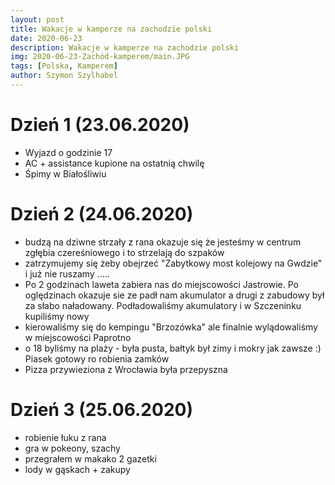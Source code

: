 ```yaml
---
layout: post
title: Wakacje w kamperze na zachodzie polski
date: 2020-06-23
description: Wakacje w kamperze na zachodzie polski
img: 2020-06-23-Zachód-kamperem/main.JPG
tags: [Polska, Kamperem]
author: Szymon Szylhabel
---
```


<script>
  mapPath ="{{site.baseurl}}/data/2020-06-23-Zachód-kamperem/map.json"
</script>

# Dzień 1 (23.06.2020)
- Wyjazd o godzinie 17
- AC + assistance kupione na ostatnią chwilę
- Śpimy w Białośliwiu

<div id="gallery20-06-23" style="display: none; ">
<img alt=""
     src ="https://lh3.googleusercontent.com/pw/ACtC-3eo9CE40dNZ5n03Br0ixzS97YdATjWL1s0BYSdFkvdLErkL_fe0VcM9TpMY_37pvxyevlvSjmSoq93RIa9o5kGkjls_GC-FMDUKKSOtb-PqXfADTCC-z629sBfwmx3dLcqkVwAJpBUuqjUaVZySCCiPxg=h300" 
     data-image="https://lh3.googleusercontent.com/pw/ACtC-3eo9CE40dNZ5n03Br0ixzS97YdATjWL1s0BYSdFkvdLErkL_fe0VcM9TpMY_37pvxyevlvSjmSoq93RIa9o5kGkjls_GC-FMDUKKSOtb-PqXfADTCC-z629sBfwmx3dLcqkVwAJpBUuqjUaVZySCCiPxg=w667-h888">
<img alt=""
     src ="https://lh3.googleusercontent.com/pw/ACtC-3fEqJ46HfYwOpOuzzPHpM-PU_KURAm3bsuuf-pmpebPbybHz3moLq2nfw59kUmGbCKfpompQLem_E89s1P0u2JTZ747TkchPW6xq4tsEqdtdOj8ZTCmr9Xn6Sn0W4uYj0ogWNUhEi0zQhg-8rJ4GxW2gQ=h300" 
     data-image="https://lh3.googleusercontent.com/pw/ACtC-3fEqJ46HfYwOpOuzzPHpM-PU_KURAm3bsuuf-pmpebPbybHz3moLq2nfw59kUmGbCKfpompQLem_E89s1P0u2JTZ747TkchPW6xq4tsEqdtdOj8ZTCmr9Xn6Sn0W4uYj0ogWNUhEi0zQhg-8rJ4GxW2gQ=w667-h888">
<img alt=""
     src ="https://lh3.googleusercontent.com/pw/ACtC-3fqv_Zp5vA51kaoEyIcju3ylKdALzwR-K-KxR1E488vaMvlhD3VC0pdpuchNYQjXBvqM1ILCckWpCVtoU1osaw22c_7hKMEA9jeGlGhxhX2NKgCkJmxlGDqw8Fo5LzZU_81B2Y1iTVXohhPyyond047lA=h300" 
     data-image="https://lh3.googleusercontent.com/pw/ACtC-3fqv_Zp5vA51kaoEyIcju3ylKdALzwR-K-KxR1E488vaMvlhD3VC0pdpuchNYQjXBvqM1ILCckWpCVtoU1osaw22c_7hKMEA9jeGlGhxhX2NKgCkJmxlGDqw8Fo5LzZU_81B2Y1iTVXohhPyyond047lA=w667-h888">
<img alt=""
     src ="https://lh3.googleusercontent.com/pw/ACtC-3fIY60zG_r4YJMGbm7LzPnkbGMauG6VjGWJZICqUokhUp06VHAPjxLnzcPX25hSUux7jXiBgR1XFimEk118O98hQIJi3euONknmRflgfbUSH670yFlH-bpgDaVCqUaqvy2O3P3iD-IjCJ9xXsp09iPNPA=h300" 
     data-image="https://lh3.googleusercontent.com/pw/ACtC-3fIY60zG_r4YJMGbm7LzPnkbGMauG6VjGWJZICqUokhUp06VHAPjxLnzcPX25hSUux7jXiBgR1XFimEk118O98hQIJi3euONknmRflgfbUSH670yFlH-bpgDaVCqUaqvy2O3P3iD-IjCJ9xXsp09iPNPA=w667-h888">
     
</div>

<script type="text/javascript">

		jQuery(document).ready(function(){

			jQuery("#gallery20-06-23").unitegallery({
				tiles_type:"justified",
                                tile_border_color:"#F0F0F0",
				tile_outline_color:"#8B8B8B",
				tile_enable_shadow:true,
				tile_shadow_color:"#8B8B8B",
				tile_show_link_icon:true,
				lightbox_textpanel_title_color:"e5e5e5",
				theme_gallery_padding:20,
				tiles_justified_space_between:20,
				tiles_justified_row_height:200
			});

		});
</script>

# Dzień 2 (24.06.2020)
- budzą na dziwne strzały z rana okazuje się że jesteśmy w centrum zgłębia czereśniowego i to strzelają do szpaków
- zatrzymujemy się żeby obejrzeć "Zabytkowy most kolejowy na Gwdzie" i już nie ruszamy .....
- Po 2 godzinach laweta zabiera nas do miejscowości Jastrowie. Po oględzinach okazuje sie ze padł nam akumulator a drugi z zabudowy był za słabo naładowany. Podładowaliśmy akumulatory i w Szczeninku kupiliśmy nowy
- kierowaliśmy się do kempingu "Brzozówka" ale finalnie wylądowaliśmy w miejscowości Paprotno
- o 18 byliśmy na plaży - była pusta, bałtyk był zimy i mokry jak zawsze :) Piasek gotowy ro robienia zamków 
- Pizza przywieziona z Wrocławia była przepyszna
  
<div id="gallery20-06-24" style="display: none; ">
<img alt=""
     src ="https://lh3.googleusercontent.com/pw/ACtC-3fMPZwqSSfD6UQPLf051nVuLQFN7ra71cSFleEBOa3efh7zOvyHHQ1J___u0iENOCogDyoQIzjNilkzPRxXKTocuPNqUSY7S1SNJIizygS2ff2FloeKuWvVq24qveaLEMhJHUwh0rinmH08H1VuOF1F-g=h300" 
     data-image="https://lh3.googleusercontent.com/pw/ACtC-3fMPZwqSSfD6UQPLf051nVuLQFN7ra71cSFleEBOa3efh7zOvyHHQ1J___u0iENOCogDyoQIzjNilkzPRxXKTocuPNqUSY7S1SNJIizygS2ff2FloeKuWvVq24qveaLEMhJHUwh0rinmH08H1VuOF1F-g=w667-h888">
<img alt=""
     src ="https://lh3.googleusercontent.com/pw/ACtC-3esjsVlbYLfPkNuJF_o83EXORP2PfyHPpHveqiWiFMSuikHZDy2-RZPfUYbYO9LqjX0UJwL1uFbBm-gl0Q1o1vHnOaGq4aKZV_LuPEI--PfF5N7V4nsLP643Ehn7sL_sB01Mleg5qp2CWo0d9gQzOBHdg=h300" 
     data-image="https://lh3.googleusercontent.com/pw/ACtC-3esjsVlbYLfPkNuJF_o83EXORP2PfyHPpHveqiWiFMSuikHZDy2-RZPfUYbYO9LqjX0UJwL1uFbBm-gl0Q1o1vHnOaGq4aKZV_LuPEI--PfF5N7V4nsLP643Ehn7sL_sB01Mleg5qp2CWo0d9gQzOBHdg=w667-h888">
<img alt=""
     src ="https://lh3.googleusercontent.com/pw/ACtC-3dRpxRRFhLr_Ej_ZSnHRZPBskuA3B3b6AHjDxaxCXukwyQoFlxcdETXY0YQt7KwKzQjYy25x3MDfip1gcjA37FiKHdtTVWGdz4AsmeKfZlmS6uqFBEK0nZcUDknkLgIbscQN8jbRwukZIJ6kTf0HucQCw=h300" 
     data-image="https://lh3.googleusercontent.com/pw/ACtC-3dRpxRRFhLr_Ej_ZSnHRZPBskuA3B3b6AHjDxaxCXukwyQoFlxcdETXY0YQt7KwKzQjYy25x3MDfip1gcjA37FiKHdtTVWGdz4AsmeKfZlmS6uqFBEK0nZcUDknkLgIbscQN8jbRwukZIJ6kTf0HucQCw=w667-h888">
<img alt=""
     src ="https://lh3.googleusercontent.com/pw/ACtC-3exTshlM0ZOG7dow_n4e_OhtW5G3pF1JKs2Zz-NjhKBDxBj6Ytx6XdrjvripaOyIwzy_mPIQoW-get73OyMAzUJRZJHyLlEfICQr29zHL9taMol_Da_iuxx30w0fovqN4U3G6FrIMjXay41rgi54ab3yw=h300" 
     data-image="https://lh3.googleusercontent.com/pw/ACtC-3exTshlM0ZOG7dow_n4e_OhtW5G3pF1JKs2Zz-NjhKBDxBj6Ytx6XdrjvripaOyIwzy_mPIQoW-get73OyMAzUJRZJHyLlEfICQr29zHL9taMol_Da_iuxx30w0fovqN4U3G6FrIMjXay41rgi54ab3yw=w667-h888">
<img alt=""
     src ="https://lh3.googleusercontent.com/pw/ACtC-3cSMhvn2qpGSXHmNtHjyO5o5Yl0UmjK9O0no-Au_oFpgaBw_c33cliVAacmn54wAhMhiKGTixDEKlKDYbQv9xFJUqkdzmvR63SGhYWzauWjs3NR827aDeTAYboHErDpxphiPaNckkKE5M2k8e99z8OkLA=h300" 
     data-image="https://lh3.googleusercontent.com/pw/ACtC-3cSMhvn2qpGSXHmNtHjyO5o5Yl0UmjK9O0no-Au_oFpgaBw_c33cliVAacmn54wAhMhiKGTixDEKlKDYbQv9xFJUqkdzmvR63SGhYWzauWjs3NR827aDeTAYboHErDpxphiPaNckkKE5M2k8e99z8OkLA=w667-h888">
<img alt=""
     src ="https://lh3.googleusercontent.com/pw/ACtC-3fED_5hAhufrh503U2aNnm73b-Y0emheyEfv8SbtvbKudEorDM4ONTcYyBb5e7S_GIbcNmwqky2ckGRSxJnY4OtU1skrgxRm1yl6-A1nfrpeSgwWQItE9VVarTwntov4-i_5YykXqKP7yS0brKAy9Px6w=h300" 
     data-image="https://lh3.googleusercontent.com/pw/ACtC-3fED_5hAhufrh503U2aNnm73b-Y0emheyEfv8SbtvbKudEorDM4ONTcYyBb5e7S_GIbcNmwqky2ckGRSxJnY4OtU1skrgxRm1yl6-A1nfrpeSgwWQItE9VVarTwntov4-i_5YykXqKP7yS0brKAy9Px6w=w1184-h888">
<img alt=""
     src ="https://lh3.googleusercontent.com/pw/ACtC-3f7rpsB8tkVtiimopSqyWXDeNdMNMVEOgulhTwsHFr3YbMeyoamPzTy0XO-tIwldgDiZaDkhf0--y1BHM7J6aRuI5IBqZzpJdXEgneb60Lc56Wc4ylna21-TALbCz57gYT1Tw_EnmH6kCD9YRg9TRTSKQ=h300" 
     data-image="https://lh3.googleusercontent.com/pw/ACtC-3f7rpsB8tkVtiimopSqyWXDeNdMNMVEOgulhTwsHFr3YbMeyoamPzTy0XO-tIwldgDiZaDkhf0--y1BHM7J6aRuI5IBqZzpJdXEgneb60Lc56Wc4ylna21-TALbCz57gYT1Tw_EnmH6kCD9YRg9TRTSKQ=w1184-h888">
<img alt=""
     src ="https://lh3.googleusercontent.com/pw/ACtC-3cnZwjGPT7IjwUgR2rKKXxB3zmcHLd1G6XQVsew8BExUlNey_bgE-rlAKtT11fNYzgpf-bbkJjOTltO0-T7s-mH6dujx-ZyvQ0V5jIrGK7HwiLbiZUxeKcFx2X4RUJoiYrx6ufR2WA-Sfd1Zw0dm1KZkg=h300" 
     data-image="https://lh3.googleusercontent.com/pw/ACtC-3cnZwjGPT7IjwUgR2rKKXxB3zmcHLd1G6XQVsew8BExUlNey_bgE-rlAKtT11fNYzgpf-bbkJjOTltO0-T7s-mH6dujx-ZyvQ0V5jIrGK7HwiLbiZUxeKcFx2X4RUJoiYrx6ufR2WA-Sfd1Zw0dm1KZkg=w1184-h888">
<img alt=""
     src ="https://lh3.googleusercontent.com/pw/ACtC-3eom1lC_-hqGDjtKP34JhipyhpsH4OEYJVxMbq5sRZfb1nYATSALBCT39f6r076vYKChJLoqnjGtw17ruukOBXWldiYfcsnMmwJipdInYOkE18yKij4aUlOkjYEt1gL-AljoyAJR8U6OQ-bFxz76wO3Kg=h300" 
     data-image="https://lh3.googleusercontent.com/pw/ACtC-3eom1lC_-hqGDjtKP34JhipyhpsH4OEYJVxMbq5sRZfb1nYATSALBCT39f6r076vYKChJLoqnjGtw17ruukOBXWldiYfcsnMmwJipdInYOkE18yKij4aUlOkjYEt1gL-AljoyAJR8U6OQ-bFxz76wO3Kg=w667-h888">
<img alt=""
     src ="https://lh3.googleusercontent.com/pw/ACtC-3cOIqAUPtGk0VQmYgIHuW2nODHYmVZ_6h6hStLxFlVRcbff_19DFFkgIDakgHQwZDCgyWYIFK-NaatET9KwcwRcvzPKCSdLKH7aTgOCezXD0FuuYmSYUxE25OzeMisBgy6Uh31CGRkAd84e3ItHJFdTAw=h300" 
     data-image="https://lh3.googleusercontent.com/pw/ACtC-3cOIqAUPtGk0VQmYgIHuW2nODHYmVZ_6h6hStLxFlVRcbff_19DFFkgIDakgHQwZDCgyWYIFK-NaatET9KwcwRcvzPKCSdLKH7aTgOCezXD0FuuYmSYUxE25OzeMisBgy6Uh31CGRkAd84e3ItHJFdTAw=w667-h888">
<img alt=""
     src ="https://lh3.googleusercontent.com/pw/ACtC-3dV6ezduRevBXaaHuY-23t4-MaHRN_R34RTabMePmZpqKzykDc56_n-2-lPmpffkXdi0jsni_hnPl1uNCnz4gMk_SNwZtg137QgE7O1ZhlVcyxYPzS-k8ubZJiCxmcEFOENQ6WzW8zqgNYVpYo400A94A=h300" 
     data-image="https://lh3.googleusercontent.com/pw/ACtC-3dV6ezduRevBXaaHuY-23t4-MaHRN_R34RTabMePmZpqKzykDc56_n-2-lPmpffkXdi0jsni_hnPl1uNCnz4gMk_SNwZtg137QgE7O1ZhlVcyxYPzS-k8ubZJiCxmcEFOENQ6WzW8zqgNYVpYo400A94A=w667-h888">
     
</div>
<script type="text/javascript">

		jQuery(document).ready(function(){

			jQuery("#gallery20-06-24").unitegallery({
				tiles_type:"justified",
                                tile_border_color:"#F0F0F0",
				tile_outline_color:"#8B8B8B",
				tile_enable_shadow:true,
				tile_shadow_color:"#8B8B8B",
				tile_show_link_icon:true,
				lightbox_textpanel_title_color:"e5e5e5",
				theme_gallery_padding:20,
				tiles_justified_space_between:20,
				tiles_justified_row_height:200
			});

		});
		
</script>

# Dzień 3 (25.06.2020)
- robienie łuku z rana
- gra w pokeony, szachy
- przegrałem w makako 2 gazetki
- lody w gąskach + zakupy

<div id="gallery20-06-25" style="display: none; ">
<img alt=""
     src ="https://lh3.googleusercontent.com/pw/ACtC-3cIvlsBNCfnSB-U0ERfEEQTkK8S_AlYzwxQOAD4icb8Ufa8Y7gCbNsysdQRSP_NEKHXZ0t9uiXWswcJr8v5EWWcQZSrhc5DajL39CeKCV_kLPXNHWItVuJXZiq86dXZdFmwahJSuwSxgg_TcHQGh3VaAQ=h300" 
     data-image="https://lh3.googleusercontent.com/pw/ACtC-3cIvlsBNCfnSB-U0ERfEEQTkK8S_AlYzwxQOAD4icb8Ufa8Y7gCbNsysdQRSP_NEKHXZ0t9uiXWswcJr8v5EWWcQZSrhc5DajL39CeKCV_kLPXNHWItVuJXZiq86dXZdFmwahJSuwSxgg_TcHQGh3VaAQ=w667-h888">
<img alt=""
     src ="https://lh3.googleusercontent.com/pw/ACtC-3dekjESIq3_-njsYaeFrMDGw_WcUaFTqXl7BnLpkatQACXkWy_CYgK2B89oaRMhWpirM3dxLeFmtovwU9-zXHQq2t0P6oZrHilPMhNvyGjmJZeDhwuZFvCYzyUgEBiqS-9sAQ32TOlG34OIqXjyjod81Q=h300" 
     data-image="https://lh3.googleusercontent.com/pw/ACtC-3dekjESIq3_-njsYaeFrMDGw_WcUaFTqXl7BnLpkatQACXkWy_CYgK2B89oaRMhWpirM3dxLeFmtovwU9-zXHQq2t0P6oZrHilPMhNvyGjmJZeDhwuZFvCYzyUgEBiqS-9sAQ32TOlG34OIqXjyjod81Q=w667-h888">
<img alt=""
     src ="https://lh3.googleusercontent.com/pw/ACtC-3fxhjiDlpXHQn5PEa-MQpIfz9P4EePcz2hF2TKg_k-Rmo5S1DilAqG8bPIJIW74IO5ubzwgamK_GKkHaIzRKcyqCsvX8JAjsK8pV-t6DbelTmB5s0uuxTb3y_4xN2dV1iMWoKlxFmux-LqnoF8hVbKUHw=h300" 
     data-image="https://lh3.googleusercontent.com/pw/ACtC-3fxhjiDlpXHQn5PEa-MQpIfz9P4EePcz2hF2TKg_k-Rmo5S1DilAqG8bPIJIW74IO5ubzwgamK_GKkHaIzRKcyqCsvX8JAjsK8pV-t6DbelTmB5s0uuxTb3y_4xN2dV1iMWoKlxFmux-LqnoF8hVbKUHw=w667-h888">
<img alt=""
     src ="https://lh3.googleusercontent.com/pw/ACtC-3dxv9DwnrtYBaoL28eZyJQnUROH5ssqr2yB9yY7qyvcgfswxT7n2C4-YAaXKb6Zg-O2fp0fY5-ye5uYi1VSa4uFxMuo4FRgg6BtKMFlIXJwIKFzXLts3H1ko1JAe0Gpz7gQoUh1cX9mWZSlun1oegMtlA=h300" 
     data-image="https://lh3.googleusercontent.com/pw/ACtC-3dxv9DwnrtYBaoL28eZyJQnUROH5ssqr2yB9yY7qyvcgfswxT7n2C4-YAaXKb6Zg-O2fp0fY5-ye5uYi1VSa4uFxMuo4FRgg6BtKMFlIXJwIKFzXLts3H1ko1JAe0Gpz7gQoUh1cX9mWZSlun1oegMtlA=w667-h888">
<img alt=""
     src ="https://lh3.googleusercontent.com/pw/ACtC-3fRcfKxt3LLPKuBMjDcQaPHfrYVeFowxsevXS7v9aoy0JNn98iVX6b0uyzMNuQY6FB8XaS7MiS2bFc173zY91-548WCquyEBcbQ0rPZyvGinRL7ZKS4nZBukD-RLi459ZQcSejBzPUvaXhvk5UVwYu4lQ=h300" 
     data-image="https://lh3.googleusercontent.com/pw/ACtC-3fRcfKxt3LLPKuBMjDcQaPHfrYVeFowxsevXS7v9aoy0JNn98iVX6b0uyzMNuQY6FB8XaS7MiS2bFc173zY91-548WCquyEBcbQ0rPZyvGinRL7ZKS4nZBukD-RLi459ZQcSejBzPUvaXhvk5UVwYu4lQ=w1184-h888">
<img alt=""
     src ="https://lh3.googleusercontent.com/pw/ACtC-3c4uvIX5QXu3ks6LBryVzX-xZ_n4UtkzB-2DxbpSOBZ1_xmCStsE6nW0CVbCmt5jEGJpevxGn5F1M0U9291JYNE7cznFd062hvDrfGfbYLfMkoGDIMOVdN21Hnf8CWSgDz2Vz4bmZymg7t_kFsf-oiM3Q=h300" 
     data-image="https://lh3.googleusercontent.com/pw/ACtC-3c4uvIX5QXu3ks6LBryVzX-xZ_n4UtkzB-2DxbpSOBZ1_xmCStsE6nW0CVbCmt5jEGJpevxGn5F1M0U9291JYNE7cznFd062hvDrfGfbYLfMkoGDIMOVdN21Hnf8CWSgDz2Vz4bmZymg7t_kFsf-oiM3Q=w1184-h888">
<img alt=""
     src ="https://lh3.googleusercontent.com/pw/ACtC-3fawpice-g8UzfItYTHcITxPhzijadHvvSUyR5xOYBHB5I0J991En7JwMKUHziTNmxt0HrxUxBhessC8al1ZoiFdnIy7ZYX199UNX602KeQbLJqkXKHxv1PGwVAAnjqxEoJkib037HAjeHX5MryS70FoA=h300" 
     data-image="https://lh3.googleusercontent.com/pw/ACtC-3fawpice-g8UzfItYTHcITxPhzijadHvvSUyR5xOYBHB5I0J991En7JwMKUHziTNmxt0HrxUxBhessC8al1ZoiFdnIy7ZYX199UNX602KeQbLJqkXKHxv1PGwVAAnjqxEoJkib037HAjeHX5MryS70FoA=w667-h888">
<img alt=""
     src ="https://lh3.googleusercontent.com/pw/ACtC-3cgqhHTkrAuv8CuGgOCpDs_pgAjJgxrJXDtbtevFijo7VIT3Uwbpmz6-6yl1cr69vmlnni57gkjWjaAON7JYRlim5YRAoiTqdwp4qLHWGGLqni0XQzfEBrZksH2Wdnb6VtCl4i11BCMnmaiHh6RnR03xA=h300" 
     data-image="https://lh3.googleusercontent.com/pw/ACtC-3cgqhHTkrAuv8CuGgOCpDs_pgAjJgxrJXDtbtevFijo7VIT3Uwbpmz6-6yl1cr69vmlnni57gkjWjaAON7JYRlim5YRAoiTqdwp4qLHWGGLqni0XQzfEBrZksH2Wdnb6VtCl4i11BCMnmaiHh6RnR03xA=w667-h888">
<img alt=""
     src ="https://lh3.googleusercontent.com/pw/ACtC-3cAOGVpcK1ShyIjgR6jLz5bviN9d_06hxSElvHeJaI69Kh1orFjQwQHat_e3ViQInbzGqsxvK1gWM0bDULIE1eoMu6TkxBPevqb-RbKhg_3AsL_UamLuOurCeu-E9Eg9-NWx_8A5pVLV_DEtP_XKhjIWg=h300" 
     data-image="https://lh3.googleusercontent.com/pw/ACtC-3cAOGVpcK1ShyIjgR6jLz5bviN9d_06hxSElvHeJaI69Kh1orFjQwQHat_e3ViQInbzGqsxvK1gWM0bDULIE1eoMu6TkxBPevqb-RbKhg_3AsL_UamLuOurCeu-E9Eg9-NWx_8A5pVLV_DEtP_XKhjIWg=w667-h888">
<img alt=""
     src ="https://lh3.googleusercontent.com/pw/ACtC-3fft-0HbhX8d2hrzl6t4ZP3Xl01_aKKY-6-pu0CslgUk8n06bvCuMKQcq-ASP98LvCY9LellgxlZUsrTtgvxHxAxb0YDUGqbUkwKwk70LX6JEHU0OzcMdveTRtldGa0BhAkVTEHLsbFk3klVFljomkK_g=h300" 
     data-image="https://lh3.googleusercontent.com/pw/ACtC-3fft-0HbhX8d2hrzl6t4ZP3Xl01_aKKY-6-pu0CslgUk8n06bvCuMKQcq-ASP98LvCY9LellgxlZUsrTtgvxHxAxb0YDUGqbUkwKwk70LX6JEHU0OzcMdveTRtldGa0BhAkVTEHLsbFk3klVFljomkK_g=w667-h888">
<img alt=""
     src ="https://lh3.googleusercontent.com/pw/ACtC-3clvW62hbxaxdCD3wwlf6IpSDobJpVpmvalytboO33f0JJKuTrNBLwh_6lrqc42GVyYpPFedwolNH5gJJG5beG1Y_SeIUHhW8sQVIzS_P68yz8QlPov_Y_NZAZRt5KMMrkqeD86gupNQ00BhcCDmaCTng=h300" 
     data-image="https://lh3.googleusercontent.com/pw/ACtC-3clvW62hbxaxdCD3wwlf6IpSDobJpVpmvalytboO33f0JJKuTrNBLwh_6lrqc42GVyYpPFedwolNH5gJJG5beG1Y_SeIUHhW8sQVIzS_P68yz8QlPov_Y_NZAZRt5KMMrkqeD86gupNQ00BhcCDmaCTng=w667-h888">
<img alt=""
     src ="https://lh3.googleusercontent.com/pw/ACtC-3cXWOfgKliYHmnc0_EjnqPVu95nMSq0tFmtFG7czNDSrOPUATHIVB5hyIOQ9DbNVv7_8IH0Po-osldY65YBLyLO32dmpwvCGJZSDB__C8OToOhlKl7Vg3tG7L1KeOPYGF3pRyL6epDmFDRz-clxDBxwgQ=h300" 
     data-image="https://lh3.googleusercontent.com/pw/ACtC-3cXWOfgKliYHmnc0_EjnqPVu95nMSq0tFmtFG7czNDSrOPUATHIVB5hyIOQ9DbNVv7_8IH0Po-osldY65YBLyLO32dmpwvCGJZSDB__C8OToOhlKl7Vg3tG7L1KeOPYGF3pRyL6epDmFDRz-clxDBxwgQ=w667-h888">
<img alt=""
     src ="https://lh3.googleusercontent.com/pw/ACtC-3eTh_24v2nMg4XFUPQWsXaGjSi2hNfk3165_jYw6ed1XJXCwf5KvB7eN2ZoMwEGDkVjXufkfI9B_Z3cyZh-rT4enKk7SyhhlrvxM0lKSAdpbnPh4d3vZ3nQs83vq6LbK5OXFnhXRnes6Ba5GdH4WaE1Lg=h300" 
     data-image="https://lh3.googleusercontent.com/pw/ACtC-3eTh_24v2nMg4XFUPQWsXaGjSi2hNfk3165_jYw6ed1XJXCwf5KvB7eN2ZoMwEGDkVjXufkfI9B_Z3cyZh-rT4enKk7SyhhlrvxM0lKSAdpbnPh4d3vZ3nQs83vq6LbK5OXFnhXRnes6Ba5GdH4WaE1Lg=w667-h888"></div>
<script type="text/javascript">

		jQuery(document).ready(function(){

			jQuery("#gallery20-06-25").unitegallery({
				tiles_type:"justified",
                                tile_border_color:"#F0F0F0",
				tile_outline_color:"#8B8B8B",
				tile_enable_shadow:true,
				tile_shadow_color:"#8B8B8B",
				tile_show_link_icon:true,
				lightbox_textpanel_title_color:"e5e5e5",
				theme_gallery_padding:20,
				tiles_justified_space_between:20,
				tiles_justified_row_height:200
			});

		});
		
	</script>
# Dzień 4 (26.06.2020)
- plażowanie

<div id="gallery20-06-26" style="display: none; ">
<img alt=""
     src ="https://lh3.googleusercontent.com/pw/ACtC-3fyEDyzp-Cp-VBKAUMzjR0CgYVSmYFt6ao1Rv8nIeC0vxlXsTLMTwZ6FSZGxSv6THY9Yi16zzmA3rpEVYb-p9bi-KFM1xVUc_3Kq16sp1e5XPiuph0v4OXLcGt-kFDPrdkzecLMpek1HuVr-_zu4IAB5Q=h300" 
     data-image="https://lh3.googleusercontent.com/pw/ACtC-3fyEDyzp-Cp-VBKAUMzjR0CgYVSmYFt6ao1Rv8nIeC0vxlXsTLMTwZ6FSZGxSv6THY9Yi16zzmA3rpEVYb-p9bi-KFM1xVUc_3Kq16sp1e5XPiuph0v4OXLcGt-kFDPrdkzecLMpek1HuVr-_zu4IAB5Q=w1184-h888">
<img alt=""
     src ="https://lh3.googleusercontent.com/pw/ACtC-3cbXgfXLHws3OvkL-eEN9_ZlVEgZUhvpmy46scWDRYobm60nCvR_Q8j4yZxTZRF_ZCSrIqayTJtUEz8GWWF4YNI6LpxY4XEmk5qyK52VHcgoJkJ7DKxgD8WoWFaATaRijRE0NwQcOPyck_sS_7JIzytYw=h300" 
     data-image="https://lh3.googleusercontent.com/pw/ACtC-3cbXgfXLHws3OvkL-eEN9_ZlVEgZUhvpmy46scWDRYobm60nCvR_Q8j4yZxTZRF_ZCSrIqayTJtUEz8GWWF4YNI6LpxY4XEmk5qyK52VHcgoJkJ7DKxgD8WoWFaATaRijRE0NwQcOPyck_sS_7JIzytYw=w667-h888">
<img alt=""
     src ="https://lh3.googleusercontent.com/pw/ACtC-3f4DHEvmQ-LIhcdRzmIB5Ol7Uj8Z8kn2D8_S-6tXHXRCqbx2sKCca6JnA7WzpedpATMEDzyNbNsktEXIM-05-mL-6aU4cFFcoo_gA0Ic93HqrAwCi3eiDcOXj8IvuzQD1ITKbqw8JV8VZ3cXVULBxVKTQ=h300" 
     data-image="https://lh3.googleusercontent.com/pw/ACtC-3f4DHEvmQ-LIhcdRzmIB5Ol7Uj8Z8kn2D8_S-6tXHXRCqbx2sKCca6JnA7WzpedpATMEDzyNbNsktEXIM-05-mL-6aU4cFFcoo_gA0Ic93HqrAwCi3eiDcOXj8IvuzQD1ITKbqw8JV8VZ3cXVULBxVKTQ=w1184-h888"></div>
<script type="text/javascript">

		jQuery(document).ready(function(){

			jQuery("#gallery20-06-26").unitegallery({
				tiles_type:"justified",
                                tile_border_color:"#F0F0F0",
				tile_outline_color:"#8B8B8B",
				tile_enable_shadow:true,
				tile_shadow_color:"#8B8B8B",
				tile_show_link_icon:true,
				lightbox_textpanel_title_color:"e5e5e5",
				theme_gallery_padding:20,
				tiles_justified_space_between:20,
				tiles_justified_row_height:200
			});

		});
		
	</script>

# Dzień 5 (2020-06-27)

<div id="gallery20-06-27" style="display: none; ">
<img alt=""
     src ="https://lh3.googleusercontent.com/pw/ACtC-3dJqo9BU-wg-t8LFdXGorpmK2wJeoZNlUtNG1D3psjR8JrjjnxRQ7JoDNPZjgA_RBIzXqeo5y1yXhT8QAj1cXqSx4KNlqyagAkcsVq9jJe4F5REW3dhT_-osukGA8XOaKNTI5FU86nJoroo1Yca0ASJYw=h300" 
     data-image="https://lh3.googleusercontent.com/pw/ACtC-3dJqo9BU-wg-t8LFdXGorpmK2wJeoZNlUtNG1D3psjR8JrjjnxRQ7JoDNPZjgA_RBIzXqeo5y1yXhT8QAj1cXqSx4KNlqyagAkcsVq9jJe4F5REW3dhT_-osukGA8XOaKNTI5FU86nJoroo1Yca0ASJYw=w667-h888">
<img alt=""
     src ="https://lh3.googleusercontent.com/pw/ACtC-3elSuo5JNPwYZTGQq6Ft0Be5RYZmL0x6VGTY3xtIZc-gaAfJDXD4OG361-gpL-RNtaI_dJBPNACvWjohqt5OOg_kpCR5kOdI5knoJFaSBIuIB9v7nzJuB2ugvUudT5Gw2WBgszRHhaNnHqQiK10C5eOOQ=h300" 
     data-image="https://lh3.googleusercontent.com/pw/ACtC-3elSuo5JNPwYZTGQq6Ft0Be5RYZmL0x6VGTY3xtIZc-gaAfJDXD4OG361-gpL-RNtaI_dJBPNACvWjohqt5OOg_kpCR5kOdI5knoJFaSBIuIB9v7nzJuB2ugvUudT5Gw2WBgszRHhaNnHqQiK10C5eOOQ=w667-h888">
<img alt=""
     src ="https://lh3.googleusercontent.com/pw/ACtC-3cwXf5zKl4RiAAT6CsmDP3ct5TGp4bk5O7AoQJhanTJ3ze_Lw6K3nTwD8uDeR0H4Fte7p77f7v6KgGYFUeOW63iOenr53I7WwwSY3_DbHzFZav80SL_gRxyKGedkoHV1rthsvrmMSV1oBtniXni3STEHw=h300" 
     data-image="https://lh3.googleusercontent.com/pw/ACtC-3cwXf5zKl4RiAAT6CsmDP3ct5TGp4bk5O7AoQJhanTJ3ze_Lw6K3nTwD8uDeR0H4Fte7p77f7v6KgGYFUeOW63iOenr53I7WwwSY3_DbHzFZav80SL_gRxyKGedkoHV1rthsvrmMSV1oBtniXni3STEHw=w1184-h888">
<img alt=""
     src ="https://lh3.googleusercontent.com/pw/ACtC-3cVgPkWTCvw1K8668fQSJHdlvTJSf2HutuOsin3Wz2APnOM5KOrc7jr1hwaQOWbS9hP7PUktJdDXSDI0QOEW58UgRnpcS61_DnPz3qBGRhYuqIQ2XgR46kBK8MvACBVIPIlkoAPmRRqTIE8Dx5yIdAb7Q=h300" 
     data-image="https://lh3.googleusercontent.com/pw/ACtC-3cVgPkWTCvw1K8668fQSJHdlvTJSf2HutuOsin3Wz2APnOM5KOrc7jr1hwaQOWbS9hP7PUktJdDXSDI0QOEW58UgRnpcS61_DnPz3qBGRhYuqIQ2XgR46kBK8MvACBVIPIlkoAPmRRqTIE8Dx5yIdAb7Q=w1184-h888">
<img alt=""
     src ="https://lh3.googleusercontent.com/pw/ACtC-3fwB0AQN4WF6DzWMLeribAiLx9nYS_ly53vfW_JtLZuliQV0py8b0lSRYNuYKDnMQrU99yAOBK0Q2aRDrUEr1PDeH0k3STReYo5r5Beaul_7cnvU01IkWGYxotxD4RfwFZPFY7yJe5TNbNi5LDlJtyInA=h300" 
     data-image="https://lh3.googleusercontent.com/pw/ACtC-3fwB0AQN4WF6DzWMLeribAiLx9nYS_ly53vfW_JtLZuliQV0py8b0lSRYNuYKDnMQrU99yAOBK0Q2aRDrUEr1PDeH0k3STReYo5r5Beaul_7cnvU01IkWGYxotxD4RfwFZPFY7yJe5TNbNi5LDlJtyInA=w667-h888">
<img alt=""
     src ="https://lh3.googleusercontent.com/pw/ACtC-3eN9UMCHkp8C_MInYLme1HocnTG05nV2DTxwZnjnPomwUbUQ27qSkCbi9zT0faMuNiE2AyLsJ5xHCS3OIcge8YjB1C9tIdoL_Cv8QnfPgdGxJ0PkgXdnmcnjtf3qeg5a6j0zNOEDhqv4VBpCFrP6QWD4A=h300" 
     data-image="https://lh3.googleusercontent.com/pw/ACtC-3eN9UMCHkp8C_MInYLme1HocnTG05nV2DTxwZnjnPomwUbUQ27qSkCbi9zT0faMuNiE2AyLsJ5xHCS3OIcge8YjB1C9tIdoL_Cv8QnfPgdGxJ0PkgXdnmcnjtf3qeg5a6j0zNOEDhqv4VBpCFrP6QWD4A=w1184-h888">
<img alt=""
     src ="https://lh3.googleusercontent.com/pw/ACtC-3eXD-O-Dl17QsjIeCy_96XjyQlPRuNl6GHz13JWT9ZIlwweHpAOO45MSXZGskWvXk-lB8OMmpVe0HziXU0Kc4S0KP2yNvoIs5afZoRFkpqvBsCPNh_yIo4L5vNQ1nCBQTIy76JYEHYanLQgUoQg67U8cA=h300" 
     data-image="https://lh3.googleusercontent.com/pw/ACtC-3eXD-O-Dl17QsjIeCy_96XjyQlPRuNl6GHz13JWT9ZIlwweHpAOO45MSXZGskWvXk-lB8OMmpVe0HziXU0Kc4S0KP2yNvoIs5afZoRFkpqvBsCPNh_yIo4L5vNQ1nCBQTIy76JYEHYanLQgUoQg67U8cA=w667-h888">
<img alt=""
     src ="https://lh3.googleusercontent.com/pw/ACtC-3dUxLMI5NKe4y0anaozIllkB4mqeOaNpTsxzMgC898eHiZ0upO2vKmwLoz9iJyXKMR4laJZwj1AM7aZ2nfc3JYifRjpyPdLU5ejfpYUxiwtzIMB-59FrzG1HGsLd_1RyPzSe3et8B9i6P8KnQ5-rZHykw=h300" 
     data-image="https://lh3.googleusercontent.com/pw/ACtC-3dUxLMI5NKe4y0anaozIllkB4mqeOaNpTsxzMgC898eHiZ0upO2vKmwLoz9iJyXKMR4laJZwj1AM7aZ2nfc3JYifRjpyPdLU5ejfpYUxiwtzIMB-59FrzG1HGsLd_1RyPzSe3et8B9i6P8KnQ5-rZHykw=w1184-h888">
<img alt=""
     src ="https://lh3.googleusercontent.com/pw/ACtC-3dPa5aXt7CA-iJV3g4TyGDCkJIQ-WCEACLIKwFhZ8I66UkG3iB_jzu7zMrd13nMaTKMLXIs2bvLCivkHy3nSgToe0llBWeIGISZWUG4SX6TKm-HApST0pc1dKn5HDbkSMxdTw5-wYq2fjoAIUnrX973fg=h300" 
     data-image="https://lh3.googleusercontent.com/pw/ACtC-3dPa5aXt7CA-iJV3g4TyGDCkJIQ-WCEACLIKwFhZ8I66UkG3iB_jzu7zMrd13nMaTKMLXIs2bvLCivkHy3nSgToe0llBWeIGISZWUG4SX6TKm-HApST0pc1dKn5HDbkSMxdTw5-wYq2fjoAIUnrX973fg=w667-h888">
<img alt=""
     src ="https://lh3.googleusercontent.com/pw/ACtC-3cd4P9iXFCUfnYAfTw44GH19AclaOsKC2kp5RpyHJWo_QiyKj0_um2c1ZGc1oCwm_v0Y-l7LpLcMFj1mCJeRti4RPeC8UCaruFU7aLzGtOVjUyjgChyLpniUCc2WYOJbTK7z6SPJqtxk_vYWB2-xi4CGQ=h300" 
     data-image="https://lh3.googleusercontent.com/pw/ACtC-3cd4P9iXFCUfnYAfTw44GH19AclaOsKC2kp5RpyHJWo_QiyKj0_um2c1ZGc1oCwm_v0Y-l7LpLcMFj1mCJeRti4RPeC8UCaruFU7aLzGtOVjUyjgChyLpniUCc2WYOJbTK7z6SPJqtxk_vYWB2-xi4CGQ=w1184-h888">
<img alt=""
     src ="https://lh3.googleusercontent.com/pw/ACtC-3e_wvZuMYm6WgKZaHriq9qaX-pIsJh6JHDa9axV866fjHMl3f-onhLDkP_3uT63cYUwoWj0k5A97srEEbeQ2b57HJEJ5_yEG9Q8a_pDHnI4T-LodCAwf4iPm2qwq_AGBuQmM_QJIvqt2AC1g3ejJ1a9_A=h300" 
     data-image="https://lh3.googleusercontent.com/pw/ACtC-3e_wvZuMYm6WgKZaHriq9qaX-pIsJh6JHDa9axV866fjHMl3f-onhLDkP_3uT63cYUwoWj0k5A97srEEbeQ2b57HJEJ5_yEG9Q8a_pDHnI4T-LodCAwf4iPm2qwq_AGBuQmM_QJIvqt2AC1g3ejJ1a9_A=w667-h888">
<img alt=""
     src ="https://lh3.googleusercontent.com/pw/ACtC-3dSkbSwnpm9tvkOcsJvIrfSVy4l7DNSHcb2yrrAYf8WuMmZg-QXRpP_a7FnAFftBO_jrKB9A0UcD9VglL8JUCP7-Zp833OAxuZkyBVroZkRJZEfnNKzH9McSGaLhUHlfyCD8YgnRmlhI1U6vN6PBcaPew=h300" 
     data-image="https://lh3.googleusercontent.com/pw/ACtC-3dSkbSwnpm9tvkOcsJvIrfSVy4l7DNSHcb2yrrAYf8WuMmZg-QXRpP_a7FnAFftBO_jrKB9A0UcD9VglL8JUCP7-Zp833OAxuZkyBVroZkRJZEfnNKzH9McSGaLhUHlfyCD8YgnRmlhI1U6vN6PBcaPew=w667-h888">
<img alt=""
     src ="https://lh3.googleusercontent.com/pw/ACtC-3f1S40EesXnu_DbEIrIH7K79GxuEOeucooLJMILIEu1RfE_75WPVeJx4SBAQDhmFqTEYYpWNw1pZNdMB0fXDRZmPwXyR5kPuJtFhHM_2Ig3ptb51p_2zFJfIjj1TXyic7VmFJODyXjj3Ih21emN9A3W7Q=h300" 
     data-image="https://lh3.googleusercontent.com/pw/ACtC-3f1S40EesXnu_DbEIrIH7K79GxuEOeucooLJMILIEu1RfE_75WPVeJx4SBAQDhmFqTEYYpWNw1pZNdMB0fXDRZmPwXyR5kPuJtFhHM_2Ig3ptb51p_2zFJfIjj1TXyic7VmFJODyXjj3Ih21emN9A3W7Q=w667-h888">
<img alt=""
     src ="https://lh3.googleusercontent.com/pw/ACtC-3fxJ6XPI_bRIyD2k98JvJ1xT58oF5yFeOlIPXrw3Wy-4zCdNVLJmtKFnZWFICs2SbkZddtiv9ulok99R-cepqe1mTj6mL1x9GleUm0D9nlpz_X0E5oIQpXCGqyhpoDB59qIC9-aFXo76xt6cbtBgjUTBw=h300" 
     data-image="https://lh3.googleusercontent.com/pw/ACtC-3fxJ6XPI_bRIyD2k98JvJ1xT58oF5yFeOlIPXrw3Wy-4zCdNVLJmtKFnZWFICs2SbkZddtiv9ulok99R-cepqe1mTj6mL1x9GleUm0D9nlpz_X0E5oIQpXCGqyhpoDB59qIC9-aFXo76xt6cbtBgjUTBw=w667-h888">
<img alt=""
     src ="https://lh3.googleusercontent.com/pw/ACtC-3cPYJ2jmwCawd78ajEr5iEWkUUhYcZTb91cmPLZm9eKXLEZQdLRVS-YY3N9HXWpLYpgonERghYQQqt3WOhv1gSZ38TTTSt6eHUZdZxaXxdjPDm46n4q0DCLImlyVzdTql9St3ljbT7BrpgrtEusla7sAg=h300" 
     data-image="https://lh3.googleusercontent.com/pw/ACtC-3cPYJ2jmwCawd78ajEr5iEWkUUhYcZTb91cmPLZm9eKXLEZQdLRVS-YY3N9HXWpLYpgonERghYQQqt3WOhv1gSZ38TTTSt6eHUZdZxaXxdjPDm46n4q0DCLImlyVzdTql9St3ljbT7BrpgrtEusla7sAg=w1183-h888">
<img alt=""
     src ="https://lh3.googleusercontent.com/pw/ACtC-3dNbJKgM5D9DIFS4IhiwF-10U0eAm2RNwWmjKQgxqgQ8yaGJeuLuJEHYqZCDhamVl0AaLrS__hC4gwyVjycQ2u9uJ8hc712Q7alHGpKkEfBZToUH_01rx5h4dMXHwGuGZzi2VjGuU3RG5P2zPnQ7j4Lgg=h300" 
     data-image="https://lh3.googleusercontent.com/pw/ACtC-3dNbJKgM5D9DIFS4IhiwF-10U0eAm2RNwWmjKQgxqgQ8yaGJeuLuJEHYqZCDhamVl0AaLrS__hC4gwyVjycQ2u9uJ8hc712Q7alHGpKkEfBZToUH_01rx5h4dMXHwGuGZzi2VjGuU3RG5P2zPnQ7j4Lgg=w1184-h888">
<img alt=""
     src ="https://lh3.googleusercontent.com/pw/ACtC-3eF1szHdBU0QOdXlV0amYQj-dVdXlqqePlKc8CpXi_WR4mTDSaeEX0_cjEFaHZyOrKaK7T4zhcgjcfKaol9ZFC5lHqbS1cnhs2ZAtpM-SsO1evCGM1-z9G51rbV57tadV2kTu1_qi_-3nz3fI6wetufSg=h300" 
     data-image="https://lh3.googleusercontent.com/pw/ACtC-3eF1szHdBU0QOdXlV0amYQj-dVdXlqqePlKc8CpXi_WR4mTDSaeEX0_cjEFaHZyOrKaK7T4zhcgjcfKaol9ZFC5lHqbS1cnhs2ZAtpM-SsO1evCGM1-z9G51rbV57tadV2kTu1_qi_-3nz3fI6wetufSg=w667-h888"></div>
<script type="text/javascript">

		jQuery(document).ready(function(){

			jQuery("#gallery20-06-27").unitegallery({
				tiles_type:"justified",
                                tile_border_color:"#F0F0F0",
				tile_outline_color:"#8B8B8B",
				tile_enable_shadow:true,
				tile_shadow_color:"#8B8B8B",
				tile_show_link_icon:true,
				lightbox_textpanel_title_color:"e5e5e5",
				theme_gallery_padding:20,
				tiles_justified_space_between:20,
				tiles_justified_row_height:200
			});

		});
		
	</script>
# Dzień 6 (2020-06-28)

<div id="gallery20-06-28" style="display: none; ">
<img alt=""
     src ="https://lh3.googleusercontent.com/pw/ACtC-3cF4GF_JSHs3DfsNHMmeFozt_ajXvovU9w_uU-SrFqnqq-v8H6Rpwj-68k8M5wXYwKJmHjab23unDAeKAnaUOUv0uV7g0kgH59k-IXeLFs70Vk5etywd59CmrBAW1X9xa_PrEqR5wx14ufcXa4Gcms3IQ=h300" 
     data-image="https://lh3.googleusercontent.com/pw/ACtC-3cF4GF_JSHs3DfsNHMmeFozt_ajXvovU9w_uU-SrFqnqq-v8H6Rpwj-68k8M5wXYwKJmHjab23unDAeKAnaUOUv0uV7g0kgH59k-IXeLFs70Vk5etywd59CmrBAW1X9xa_PrEqR5wx14ufcXa4Gcms3IQ=w667-h888">
<img alt=""
     src ="https://lh3.googleusercontent.com/pw/ACtC-3eLDcX4aZdYh3EoaAr4l6-LET40cxUoLc5haHlhjtMr306RBoAv797DIgjLnhPS4EvHvoc6zw8TFW8urmKKZK5F6MRWCzw-5aeCj3LxzsCMDpG_m5GjuKhNpxnMa3l_A7t41pqWTSdgG_fxW6COttQFXg=h300" 
     data-image="https://lh3.googleusercontent.com/pw/ACtC-3eLDcX4aZdYh3EoaAr4l6-LET40cxUoLc5haHlhjtMr306RBoAv797DIgjLnhPS4EvHvoc6zw8TFW8urmKKZK5F6MRWCzw-5aeCj3LxzsCMDpG_m5GjuKhNpxnMa3l_A7t41pqWTSdgG_fxW6COttQFXg=w667-h888">
<img alt=""
     src ="https://lh3.googleusercontent.com/pw/ACtC-3cvqHzk4dopFCJoYpWjFiih0uU1kFhFLd_VAdXFSR9gAQwPcIcVNYgo9uNGzbqjyhWjq_q-OlAITg2FjHgjPzNPHEGixuhLSSXWQlGOaPW__mWYLM3ygslH7G2EPnRjywgf_6S9RF4llfM6-O2tMRl45A=h300" 
     data-image="https://lh3.googleusercontent.com/pw/ACtC-3cvqHzk4dopFCJoYpWjFiih0uU1kFhFLd_VAdXFSR9gAQwPcIcVNYgo9uNGzbqjyhWjq_q-OlAITg2FjHgjPzNPHEGixuhLSSXWQlGOaPW__mWYLM3ygslH7G2EPnRjywgf_6S9RF4llfM6-O2tMRl45A=w667-h888">
<img alt=""
     src ="https://lh3.googleusercontent.com/pw/ACtC-3eGqmiL298cfyVjxHyGL2SqIR8XhqSmfqLPXSDi_ntHpU7niVKROr46aByscZzJag6gc23MV6bKQGFX1SJPPrusMHsGoK_JIxmMMPpD0cV-jcvRPwIeTevE-HCx9pbCrJieBcD-4Eu27-FNgLBlun-lUg=h300" 
     data-image="https://lh3.googleusercontent.com/pw/ACtC-3eGqmiL298cfyVjxHyGL2SqIR8XhqSmfqLPXSDi_ntHpU7niVKROr46aByscZzJag6gc23MV6bKQGFX1SJPPrusMHsGoK_JIxmMMPpD0cV-jcvRPwIeTevE-HCx9pbCrJieBcD-4Eu27-FNgLBlun-lUg=w667-h888">
<img alt=""
     src ="https://lh3.googleusercontent.com/pw/ACtC-3eamwJqssdRR8waoJKaqIAcNPtaXUK5wuUagkxfFOzwHH3pOkYYOkbRE2DL1L8mgTPd1h2FZAApodvHICr-DosQ-RfveQrKQ9Ve6iO9sqyEzL2ttQ7exoQZsgNq3_KET0EMuix7SZey2vKm4MTgn8IfUA=h300" 
     data-image="https://lh3.googleusercontent.com/pw/ACtC-3eamwJqssdRR8waoJKaqIAcNPtaXUK5wuUagkxfFOzwHH3pOkYYOkbRE2DL1L8mgTPd1h2FZAApodvHICr-DosQ-RfveQrKQ9Ve6iO9sqyEzL2ttQ7exoQZsgNq3_KET0EMuix7SZey2vKm4MTgn8IfUA=w667-h888">
<img alt=""
     src ="https://lh3.googleusercontent.com/pw/ACtC-3fcciK3p4oqi-4_m6jEjm7Yxx0WbAFumqgg9nBkg6R__L-FdwL5YU-0JRKUYHb7PGpo9kIAqYk7jVnvaN-dfzypKSkry9x-0sl2nAwp7ElO1uXL8cL0G4guhjJeqwtYqpBX4cTuxbaK1Jn72BGrslbZpQ=h300" 
     data-image="https://lh3.googleusercontent.com/pw/ACtC-3fcciK3p4oqi-4_m6jEjm7Yxx0WbAFumqgg9nBkg6R__L-FdwL5YU-0JRKUYHb7PGpo9kIAqYk7jVnvaN-dfzypKSkry9x-0sl2nAwp7ElO1uXL8cL0G4guhjJeqwtYqpBX4cTuxbaK1Jn72BGrslbZpQ=w1184-h888"></div>
<script type="text/javascript">

		jQuery(document).ready(function(){

			jQuery("#gallery20-06-28").unitegallery({
				tiles_type:"justified",
                                tile_border_color:"#F0F0F0",
				tile_outline_color:"#8B8B8B",
				tile_enable_shadow:true,
				tile_shadow_color:"#8B8B8B",
				tile_show_link_icon:true,
				lightbox_textpanel_title_color:"e5e5e5",
				theme_gallery_padding:20,
				tiles_justified_space_between:20,
				tiles_justified_row_height:200
			});

		});
		
	</script>

# Dzień 7 (2020-06-29)

<div id="gallery20-06-29" style="display: none; ">
<img alt=""
     src ="https://lh3.googleusercontent.com/pw/ACtC-3fjICova6QuiIu8Jeu9YIBj2RM9SDmkL7SqxoqTZ0YDmP9cVqqftHHG0GYx5F_gU1e9BgJMrTRqnFgamtQulb2l3NrtXaoQ75bAgxbHcJYfjRjRvoqD9mKY_k_J8loewWIqDkT-lbFm3nqkqJhD3zdZgw=h300" 
     data-image="https://lh3.googleusercontent.com/pw/ACtC-3fjICova6QuiIu8Jeu9YIBj2RM9SDmkL7SqxoqTZ0YDmP9cVqqftHHG0GYx5F_gU1e9BgJMrTRqnFgamtQulb2l3NrtXaoQ75bAgxbHcJYfjRjRvoqD9mKY_k_J8loewWIqDkT-lbFm3nqkqJhD3zdZgw=w667-h888">
<img alt=""
     src ="https://lh3.googleusercontent.com/pw/ACtC-3faFEV1JCsJ451JlTk0Yat585nrr2XXgvDA0PoPMvnAb-qs_RydnDS9DvDWVJNPpWWm2PYPRb6akETPJIYn4yM1WiYcAtecF2yH3blkS32kaSbt9teEkwoCr5nFni6BbDualdnB--96HXd8fFh_y3ZjJA=h300" 
     data-image="https://lh3.googleusercontent.com/pw/ACtC-3faFEV1JCsJ451JlTk0Yat585nrr2XXgvDA0PoPMvnAb-qs_RydnDS9DvDWVJNPpWWm2PYPRb6akETPJIYn4yM1WiYcAtecF2yH3blkS32kaSbt9teEkwoCr5nFni6BbDualdnB--96HXd8fFh_y3ZjJA=w667-h888">
<img alt=""
     src ="https://lh3.googleusercontent.com/pw/ACtC-3f21yka3CAreLMny3-cVATIFrVvqKsQUtm8q6L-szv6xeRHqrrt1dXpNfFxlpHjW_5NrX9XNKgK5ID1xnm0k3M4NJSH6QE9pDCDLykmyymPGqSiYPAZovMXf1l-H7CFPr2TAWL-GBRubPQIMpDjNwiC4g=h300" 
     data-image="https://lh3.googleusercontent.com/pw/ACtC-3f21yka3CAreLMny3-cVATIFrVvqKsQUtm8q6L-szv6xeRHqrrt1dXpNfFxlpHjW_5NrX9XNKgK5ID1xnm0k3M4NJSH6QE9pDCDLykmyymPGqSiYPAZovMXf1l-H7CFPr2TAWL-GBRubPQIMpDjNwiC4g=w667-h888">
<img alt=""
     src ="https://lh3.googleusercontent.com/pw/ACtC-3dnKZcaHxoTPIGbrkO3N0YJk_AgRwjpiWUYAbmLfc8qudPvZJS1xfsXKzdFiAT6NIjI7x_Lo52zB7nFjKNbzJ3uylTis8DoxFea4Gxjd8ADJKttL5i0FsUf4t23gvmnqW76hWqzjy6r9fxmSQblhReH1w=h300" 
     data-image="https://lh3.googleusercontent.com/pw/ACtC-3dnKZcaHxoTPIGbrkO3N0YJk_AgRwjpiWUYAbmLfc8qudPvZJS1xfsXKzdFiAT6NIjI7x_Lo52zB7nFjKNbzJ3uylTis8DoxFea4Gxjd8ADJKttL5i0FsUf4t23gvmnqW76hWqzjy6r9fxmSQblhReH1w=w667-h888"></div>
<script type="text/javascript">

		jQuery(document).ready(function(){

			jQuery("#gallery20-06-29").unitegallery({
				tiles_type:"justified",
                                tile_border_color:"#F0F0F0",
				tile_outline_color:"#8B8B8B",
				tile_enable_shadow:true,
				tile_shadow_color:"#8B8B8B",
				tile_show_link_icon:true,
				lightbox_textpanel_title_color:"e5e5e5",
				theme_gallery_padding:20,
				tiles_justified_space_between:20,
				tiles_justified_row_height:200
			});

		});
		
	</script>
# Dzień 8 (2020-06-30)

<div id="gallery20-06-30" style="display: none; ">
<img alt=""
     src ="https://lh3.googleusercontent.com/pw/ACtC-3fqWWotQCIrGrQxseLxk6Ev2WwmBnYZhb43eNpVhxLRoAFwGNGuVY7pTa9UgIt4e62fD-4E7Qr-cdrAoKi7fpbqkljDoOlNYnbeDNnhHX3YCdFAnGirgdoE2807h3CXMgkvpxpJj-VGChwf3MIyJ8d_Nw=h300" 
     data-image="https://lh3.googleusercontent.com/pw/ACtC-3fqWWotQCIrGrQxseLxk6Ev2WwmBnYZhb43eNpVhxLRoAFwGNGuVY7pTa9UgIt4e62fD-4E7Qr-cdrAoKi7fpbqkljDoOlNYnbeDNnhHX3YCdFAnGirgdoE2807h3CXMgkvpxpJj-VGChwf3MIyJ8d_Nw=w667-h888">
<img alt=""
     src ="https://lh3.googleusercontent.com/pw/ACtC-3fUnEIB7SXrsV1v9THNEWANZRZx1RUXKPBFaavTr-AovQX65VJZPED0lo0OR3hNkkLtXTGngqGZIu-FMBOb3gpe0kUTWjIXQ5MI30SJj1OeDmS6DwhBnrGgSN01y-OYm9HY7h2xR_eTpRxZqAUFG3MWzA=h300" 
     data-image="https://lh3.googleusercontent.com/pw/ACtC-3fUnEIB7SXrsV1v9THNEWANZRZx1RUXKPBFaavTr-AovQX65VJZPED0lo0OR3hNkkLtXTGngqGZIu-FMBOb3gpe0kUTWjIXQ5MI30SJj1OeDmS6DwhBnrGgSN01y-OYm9HY7h2xR_eTpRxZqAUFG3MWzA=w667-h888"></div>
<script type="text/javascript">

		jQuery(document).ready(function(){

			jQuery("#gallery20-06-30").unitegallery({
				tiles_type:"justified",
                                tile_border_color:"#F0F0F0",
				tile_outline_color:"#8B8B8B",
				tile_enable_shadow:true,
				tile_shadow_color:"#8B8B8B",
				tile_show_link_icon:true,
				lightbox_textpanel_title_color:"e5e5e5",
				theme_gallery_padding:20,
				tiles_justified_space_between:20,
				tiles_justified_row_height:200
			});

		});
		
	</script>
	









